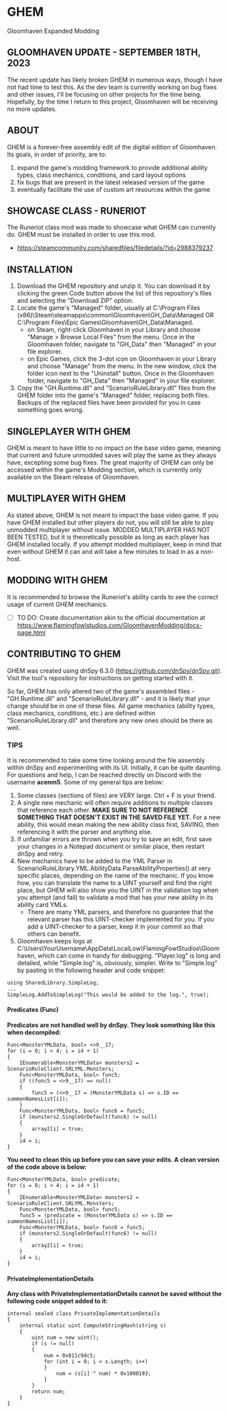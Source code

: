 # GHEM
Gloomhaven Expanded Modding

## GLOOMHAVEN UPDATE - SEPTEMBER 18TH, 2023
The recent update has likely broken GHEM in numerous ways, though I have not had time to test this. As the dev team is currently working on bug fixes and other issues, I'll be focusing on other projects for the time being. Hopefully, by the time I return to this project, Gloomhaven will be receiving no more updates.

## ABOUT
GHEM is a forever-free assembly edit of the digital edition of Gloomhaven. Its goals, in order of priority, are to:
1. expand the game's modding framework to provide additional ability types, class mechanics, conditions, and card layout options
2. fix bugs that are present in the latest released version of the game
3. eventually facilitate the use of custom art resources within the game

## SHOWCASE CLASS - RUNERIOT
The Runeriot class mod was made to showcase what GHEM can currently do. GHEM must be installed in order to use this mod.
- https://steamcommunity.com/sharedfiles/filedetails/?id=2988379237

## INSTALLATION
1. Download the GHEM repository and unzip it. You can download it by clicking the green Code button above the list of this repository's files and selecting the "Download ZIP" option.
2. Locate the game's "Managed" folder, usually at C:\Program Files (x86)\Steam\steamapps\common\Gloomhaven\GH_Data\Managed OR C:\Program Files\Epic Games\Gloomhaven\GH_Data\Managed.
   - on Steam, right-click Gloomhaven in your Library and choose "Manage > Browse Local Files" from the menu. Once in the Gloomhaven folder, navigate to "GH_Data" then "Managed" in your file explorer.
   - on Epic Games, click the 3-dot icon on Gloomhaven in your Library and choose "Manage" from the menu. In the new window, click the folder icon next to the "Uninstall" button. Once in the Gloomhaven folder, navigate to "GH_Data" then "Managed" in your file explorer.
3. Copy the "GH.Runtime.dll" and "ScenarioRuleLibrary.dll" files from the GHEM folder into the game's "Managed" folder, replacing both files. Backups of the replaced files have been provided for you in case something goes wrong.

## SINGLEPLAYER WITH GHEM
GHEM is meant to have little to no impact on the base video game, meaning that current and future unmodded saves will play the same as they always have, excepting some bug fixes. The great majority of GHEM can only be accessed within the game's Modding section, which is currently only available on the Steam release of Gloomhaven.

## MULTIPLAYER WITH GHEM
As stated above, GHEM is not meant to impact the base video game. If you have GHEM installed but other players do not, you will still be able to play unmodded multiplayer without issue. MODDED MULTIPLAYER HAS NOT BEEN TESTED, but it is theoretically possible as long as each player has GHEM installed locally. If you attempt modded multiplayer, keep in mind that even without GHEM it can and will take a few minutes to load in as a non-host.

## MODDING WITH GHEM
It is recommended to browse the Runeriot's ability cards to see the correct usage of current GHEM mechanics.
- [ ] TO DO: Create documentation akin to the official documentation at https://www.flamingfowlstudios.com/GloomhavenModding/docs-page.html

## CONTRIBUTING TO GHEM
GHEM was created using dnSpy 6.3.0 (https://github.com/dnSpy/dnSpy.git). Visit the tool's repository for instructions on getting started with it.

So far, GHEM has only altered two of the game's assembled files - "GH.Runtime.dll" and "ScenarioRuleLibrary.dll" - and it is likely that your change should be in one of these files. All game mechanics (ability types, class mechanics, conditions, etc.) are defined within "ScenarioRuleLibrary.dll" and therefore any new ones should be there as well.

### TIPS
It is recommended to take some time looking around the file assembly within dnSpy and experimenting with its UI. Initially, it can be quite daunting. For questions and help, I can be reached directly on Discord with the username **acenm5**. Some of my general tips are below:
1. Some classes (sections of files) are VERY large. Ctrl + F is your friend.
2. A single new mechanic will often require additions to multiple classes that reference each other. **MAKE SURE TO NOT REFERENCE SOMETHING THAT DOESN'T EXIST IN THE SAVED FILE YET.** For a new ability, this would mean making the new ability class first, SAVING, then referencing it with the parser and anything else.
3. If unfamiliar errors are thrown when you try to save an edit, first save your changes in a Notepad document or similar place, then restart dnSpy and retry.
4. New mechanics have to be added to the YML Parser in ScenarioRuleLibrary.YML.AbilityData.ParseAbilityProperties() at very specific places, depending on the name of the mechanic. If you know how, you can translate the name to a UINT yourself and find the right place, but GHEM will also show you the UINT in the validation log when you attempt (and fail) to validate a mod that has your new ability in its ability card YMLs.
   - There are many YML parsers, and therefore no guarantee that the relevant parser has this UINT-checker implemented for you. If you add a UINT-checker to a parser, keep it in your commit so that others can benefit.
5. Gloomhaven keeps logs at C:\Users\YourUsername\AppData\LocalLow\FlamingFowlStudios\Gloomhaven, which can come in handy for debugging. "Player.log" is long and detailed, while "Simple.log" is, obviously, simpler. Write to "Simple.log" by pasting in the following header and code snippet:
```
using SharedLibrary.SimpleLog;
...
SimpleLog.AddToSimpleLog("This would be added to the log.", true);
```

#### Predicates (Func)
**Predicates are not handled well by dnSpy. They look something like this when decompiled:**
```
Func<MonsterYMLData, bool> <>9__17;
for (i = 0; i < 4; i = i4 + 1)
{
    IEnumerable<MonsterYMLData> monsters2 = ScenarioRuleClient.SRLYML.Monsters;
    Func<MonsterYMLData, bool> func5;
    if ((func5 = <>9__17) == null)
    {
    	func5 = (<>9__17 = (MonsterYMLData s) => s.ID == summonNamesList[i]);
    }
    Func<MonsterYMLData, bool> func6 = func5;
    if (monsters2.SingleOrDefault(func6) != null)
    {
    	array2[i] = true;
    }
    i4 = i;
}
```

**You need to clean this up before you can save your edits. A clean version of the code above is below:**
```
Func<MonsterYMLData, bool> predicate;
for (i = 0; i < 4; i = i4 + 1)
{
    IEnumerable<MonsterYMLData> monsters2 = ScenarioRuleClient.SRLYML.Monsters;
    Func<MonsterYMLData, bool> func5;
    func5 = (predicate = (MonsterYMLData s) => s.ID == summonNamesList[i]);
    Func<MonsterYMLData, bool> func6 = func5;
    if (monsters2.SingleOrDefault(func6) != null)
    {
        array2[i] = true;
    }
    i4 = i;
}
```

#### PrivateImplementationDetails 
**Any class with PrivateImplementationDetails cannot be saved without the following code snippet added to it:**
```
internal sealed class PrivateImplementationDetails
{
    internal static uint ComputeStringHash(string s)
    {
        uint num = new uint();
        if (s != null)
        {
            num = 0x811c9dc5;
            for (int i = 0; i < s.Length; i++)
            }
                num = (s[i] ^ num) * 0x1000193;
            }
        }
        return num;
    }
}
```
